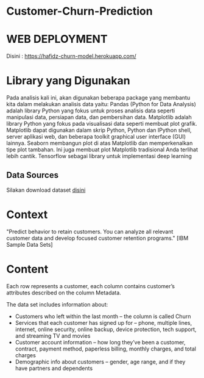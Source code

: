 # Customer-Churn-Prediction
# WEB DEPLOYMENT
Disini : https://hafidz-churn-model.herokuapp.com/
# Library yang Digunakan
Pada analisis kali ini, akan digunakan beberapa package yang membantu kita dalam melakukan analisis data yaitu:
Pandas (Python for Data Analysis) adalah library Python yang fokus untuk proses analisis data seperti manipulasi data, persiapan data, dan pembersihan data.
Matplotlib adalah library Python yang fokus pada visualisasi data seperti membuat plot grafik. Matplotlib dapat digunakan dalam skrip Python, Python dan IPython shell, server aplikasi web, dan beberapa toolkit graphical user interface (GUI) lainnya.
Seaborn membangun plot di atas Matplotlib dan memperkenalkan tipe plot tambahan. Ini juga membuat plot Matplotlib tradisional Anda terlihat lebih cantik.
Tensorflow sebagai library untuk implementasi deep learning
## Data Sources
Silakan download dataset [disini](https://www.kaggle.com/blastchar/telco-customer-churn)
# Context
"Predict behavior to retain customers. You can analyze all relevant customer data and develop focused customer retention programs." [IBM Sample Data Sets]

# Content
Each row represents a customer, each column contains customer’s attributes described on the column Metadata.

The data set includes information about:

* Customers who left within the last month – the column is called Churn
* Services that each customer has signed up for – phone, multiple lines, internet, online security, online backup, device protection, tech support, and streaming TV and movies
* Customer account information – how long they’ve been a customer, contract, payment method, paperless billing, monthly charges, and total charges
* Demographic info about customers – gender, age range, and if they have partners and dependents
